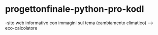 # progettonfinale-python-pro-kodl
-sito web informativo con immagini sul tema (cambiamento climatico) --> eco-calcolatore
